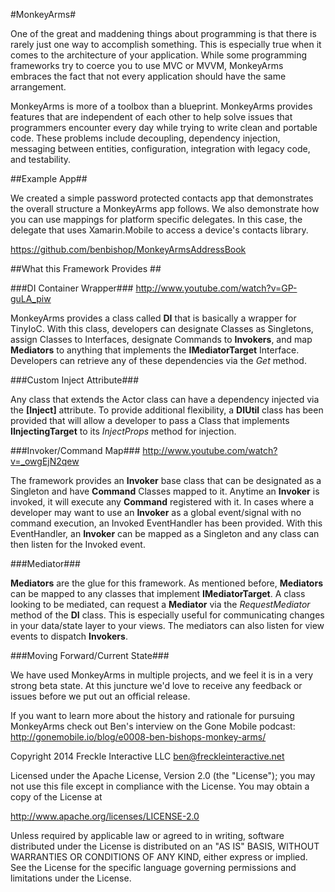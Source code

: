 #MonkeyArms#

One of the great and maddening things about programming is that there is rarely just one way to accomplish something. This is especially true when it comes to the architecture of your application. While some programming frameworks try to coerce you to use MVC or MVVM, MonkeyArms embraces the fact that not every application should have the same arrangement.

MonkeyArms is more of a toolbox than a blueprint. MonkeyArms provides features that are independent of each other to help solve issues that programmers encounter every day while trying to write clean and portable code. These problems include decoupling, dependency injection, messaging between entities, configuration, integration with legacy code, and testability.

##Example App##

We created a simple password protected contacts app that demonstrates the overall structure a MonkeyArms app follows. We also demonstrate how you can use mappings for platform specific delegates. In this case, the delegate that uses Xamarin.Mobile to access a device's contacts library.

https://github.com/benbishop/MonkeyArmsAddressBook

##What this Framework Provides ##

###DI Container Wrapper###
http://www.youtube.com/watch?v=GP-guLA_piw

MonkeyArms provides a class called **DI** that is basically a wrapper for TinyIoC. With this class, developers can designate Classes as Singletons, assign Classes to Interfaces, designate Commands to **Invokers**, and map **Mediators** to anything that implements the **IMediatorTarget** Interface. Developers can retrieve any of these dependencies via the *Get* method.

###Custom Inject Attribute###

Any class that extends the Actor class can have a dependency injected via the **[Inject]** attribute. To provide additional flexibility, a **DIUtil** class has been provided that will allow a developer to pass a Class that implements **IInjectingTarget** to its *InjectProps* method for injection.


###Invoker/Command Map###
http://www.youtube.com/watch?v=_owgEjN2qew

The framework provides an **Invoker** base class that can be designated as a Singleton and have **Command** Classes mapped to it. Anytime an **Invoker** is invoked, it will execute any **Command** registered with it. In cases where a developer may want to use an **Invoker** as a global event/signal with no command execution, an Invoked EventHandler has been provided. With this EventHandler, an **Invoker** can be mapped as a Singleton and any class can then listen for the Invoked event. 

###Mediator###

**Mediators** are the glue for this framework. As mentioned before, **Mediators** can be mapped to any classes that implement **IMediatorTarget**. A class looking to be mediated, can request a **Mediator** via the *RequestMediator* method of the **DI** class. This is especially useful for communicating changes in your data/state layer to your views. The mediators can also listen for view events to dispatch **Invokers**.

###Moving Forward/Current State###

We have used MonkeyArms in multiple projects, and we feel it is in a very strong beta state. At this juncture we'd love to receive any feedback or issues before we put out an official release.

If you want to learn more about the history and rationale for pursuing MonkeyArms check out Ben's interview on the Gone Mobile podcast:
http://gonemobile.io/blog/e0008-ben-bishops-monkey-arms/



Copyright 2014 Freckle Interactive LLC ben@freckleinteractive.net

Licensed under the Apache License, Version 2.0 (the "License"); you may not use this file except in compliance with the License. You may obtain a copy of the License at

http://www.apache.org/licenses/LICENSE-2.0

Unless required by applicable law or agreed to in writing, software distributed under the License is distributed on an "AS IS" BASIS, WITHOUT WARRANTIES OR CONDITIONS OF ANY KIND, either express or implied. See the License for the specific language governing permissions and limitations under the License.